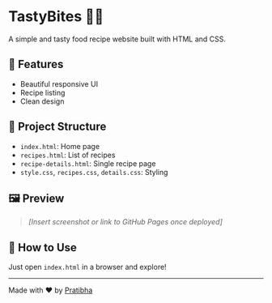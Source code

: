 # TastyBites 🍝🍟

A simple and tasty food recipe website built with HTML and CSS.

## 🌟 Features
- Beautiful responsive UI
- Recipe listing
- Clean design

## 📁 Project Structure
- `index.html`: Home page
- `recipes.html`: List of recipes
- `recipe-details.html`: Single recipe page
- `style.css`, `recipes.css`, `details.css`: Styling

## 🖼️ Preview
> *[Insert screenshot or link to GitHub Pages once deployed]*

## 🚀 How to Use
Just open `index.html` in a browser and explore!

---

Made with ❤️ by [Pratibha](https://github.com/pratzz-00)

